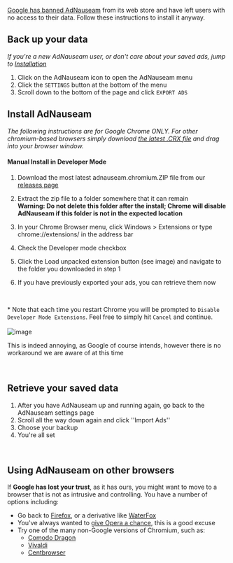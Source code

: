 [Google has banned AdNauseam](https://adnauseam.io/free-adnauseam.html) from its web store and have left users with no access to their data. Follow these instructions to install it anyway.

## Back up your data

_If you're a new AdNauseam user, or don't care about your saved ads, jump to [Installation](#install-adnauseam)_

1. Click on the AdNauseam icon to open the AdNauseam menu
2. Click the ``SETTINGS`` button at the bottom of the menu
3. Scroll down to the bottom of the page and click ``EXPORT ADS``

## Install AdNauseam

_The following instructions are for Google Chrome ONLY. For other chromium-based browsers simply download [the latest .CRX file](https://github.com/dhowe/AdNauseam/releases/latest) and drag into your browser window._

#### Manual Install in Developer Mode
1. Download the most latest adnauseam.chromium.ZIP file from our [releases page](https://github.com/dhowe/AdNauseam/releases/latest)
1. Extract the zip file to a folder somewhere that it can remain  
**Warning: Do not delete this folder after the install; Chrome will disable AdNauseam if this folder is not in the expected location**

1. In your Chrome Browser menu, click Windows > Extensions or type chrome://extensions/ in the address bar  
1. Check the Developer mode checkbox  
1. Click the Load unpacked extension button (see image) and navigate to the folder you downloaded in step 1  
1. If you have previously exported your ads, you can retrieve them now  

<br>

*&nbsp;Note that each time you restart Chrome you will be prompted to ``Disable Developer Mode Extensions``. Feel free to simply hit ``Cancel`` and continue.<br/>  
![image](https://cloud.githubusercontent.com/assets/27123/21674871/5041d6c6-d338-11e6-9112-9dcebb5553e6.png)

This is indeed annoying, as Google of course intends, however there is no workaround we are aware of at this time

<br>

## Retrieve your saved data

1. After you have AdNauseam up and running again, go back to the AdNauseam settings page
1. Scroll all the way down again and click ''Import Ads''
1. Choose your backup
1. You're all set

<br>

## Using AdNauseam on other browsers

If __Google has lost your trust__, as it has ours, you might want to move to a browser that is not as intrusive and controlling. You have a number of options including:

* Go back to [Firefox](https://getfirefox.com), or a derivative like [WaterFox](https://www.waterfoxproject.org/)
* You've always wanted to [give Opera a chance](https://opera.com), this is a good excuse
* Try one of the many non-Google versions of Chromium, such as:
    * [Comodo Dragon](https://www.comodo.com/home/browsers-toolbars/browser.php)
    * [Vivaldi](http://www.vivaldi.com/)
    * [Centbrowser](https://www.centbrowser.com/)